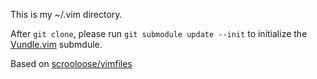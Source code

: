 This is my ~/.vim directory.

After `git clone`, please run `git submodule update --init` to initialize
the [Vundle.vim](https://github.com/VundleVim/Vundle.vim) submdule.

Based on [scrooloose/vimfiles](https://github.com/scrooloose/vimfiles)
